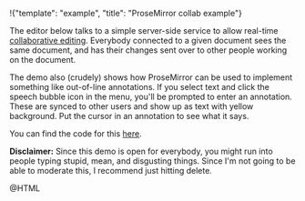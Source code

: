 !{"template": "example", "title": "ProseMirror collab example"}

The editor below talks to a simple server-side service to allow
real-time [collaborative
editing](http://marijnhaverbeke.nl/blog/collaborative-editing.html).
Everybody connected to a given document sees the same document, and
has their changes sent over to other people working on the
document.

The demo also (crudely) shows how ProseMirror can be used to implement
something like out-of-line annotations. If you select text and click
the speech bubble icon in the menu, you'll be prompted to enter an
annotation. These are synced to other users and show up as text with
yellow background. Put the cursor in an annotation to see what it
says.

You can find the code for this
[here](https://github.com/ProseMirror/website/tree/master/src/collab/).

**Disclaimer:** Since this demo is open for everybody, you might run
into people typing stupid, mean, and disgusting things. Since I'm not
going to be able to moderate this, I recommend just hitting delete.

@HTML
